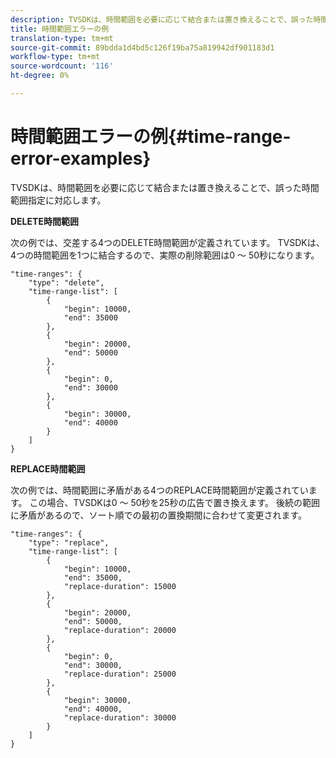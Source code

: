 ```yaml
---
description: TVSDKは、時間範囲を必要に応じて結合または置き換えることで、誤った時間範囲指定に対応します。
title: 時間範囲エラーの例
translation-type: tm+mt
source-git-commit: 89bdda1d4bd5c126f19ba75a819942df901183d1
workflow-type: tm+mt
source-wordcount: '116'
ht-degree: 0%

---
```



# 時間範囲エラーの例{#time-range-error-examples}

TVSDKは、時間範囲を必要に応じて結合または置き換えることで、誤った時間範囲指定に対応します。

**DELETE時間範囲**

次の例では、交差する4つのDELETE時間範囲が定義されています。 TVSDKは、4つの時間範囲を1つに結合するので、実際の削除範囲は0 ～ 50秒になります。

```
"time-ranges": {
    "type": "delete",
    "time-range-list": [
        {
            "begin": 10000,
            "end": 35000
        },
        {
            "begin": 20000,
            "end": 50000
        },
        {
            "begin": 0,
            "end": 30000
        },
        {
            "begin": 30000,
            "end": 40000
        }
    ]
}
```

**REPLACE時間範囲**

次の例では、時間範囲に矛盾がある4つのREPLACE時間範囲が定義されています。 この場合、TVSDKは0 ～ 50秒を25秒の広告で置き換えます。 後続の範囲に矛盾があるので、ソート順での最初の置換期間に合わせて変更されます。

```
"time-ranges": {
    "type": "replace",
    "time-range-list": [
        {
            "begin": 10000,
            "end": 35000,
            "replace-duration": 15000
        },
        {
            "begin": 20000,
            "end": 50000,
            "replace-duration": 20000
        },
        {
            "begin": 0,
            "end": 30000,
            "replace-duration": 25000
        },
        {
            "begin": 30000,
            "end": 40000,
            "replace-duration": 30000
        }
    ]
}
```
